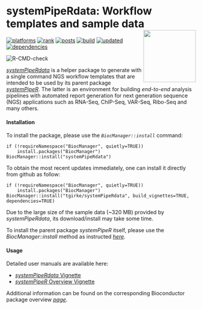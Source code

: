 # systemPipeRdata: Workflow templates and sample data <img src="https://github.com/tgirke/systemPipeR/raw/gh-pages/images/systemPipeR.png" align="right" height="139" />

[![platforms](http://www.bioconductor.org/images/shields/availability/all.svg)](http://www.bioconductor.org/packages/devel/data/experiment/html/systemPipeRdata.html#archives)
[![rank](http://www.bioconductor.org/shields/downloads/devel/systemPipeRdata.svg)](http://bioconductor.org/packages/stats/data-experiment/systemPipeRdata/)
[![posts](http://www.bioconductor.org/shields/posts/systemPipeRdata.svg)](https://support.bioconductor.org/t/systempiperdata/)
[![build](http://www.bioconductor.org/shields/build/devel/data-experiment/systemPipeRdata.svg)](http://bioconductor.org/checkResults/devel/data-experiment-LATEST/systemPipeRdata/)
[![updated](http://www.bioconductor.org/shields/lastcommit/devel/data-experiment/systemPipeRdata.svg)](http://bioconductor.org/checkResults/devel/data-experiment-LATEST/systemPipeRdata/)
[![dependencies](http://www.bioconductor.org/shields/dependencies/devel/systemPipeRdata.svg)](http://www.bioconductor.org/packages/devel/data/experiment/html/systemPipeRdata.html#since)

![R-CMD-check](https://github.com/tgirke/systemPipeRdata/workflows/R-CMD-check/badge.svg)

[_systemPipeRdata_](http://bioconductor.org/packages/devel/systemPipeRdata) is a helper 
package to generate with a single command NGS workflow templates that are intended to
be used by its parent package [_systemPipeR_](http://www.bioconductor.org/packages/devel/bioc/html/systemPipeR.html). 
The latter is an environment for building *end-to-end* analysis pipelines with
automated report generation for next generation sequence (NGS) applications
such as RNA-Seq, ChIP-Seq, VAR-Seq, Ribo-Seq and many others. 

#### Installation 

To install the package, please use the _`BiocManager::install`_ command:
```
if (!requireNamespace("BiocManager", quietly=TRUE))
    install.packages("BiocManager")
BiocManager::install("systemPipeRdata")
```

To obtain the most recent updates immediately, one can install it directly from
github as follow:
```
if (!requireNamespace("BiocManager", quietly=TRUE))
    install.packages("BiocManager")
BiocManager::install("tgirke/systemPipeRdata", build_vignettes=TRUE, dependencies=TRUE)
```

Due to the large size of the sample data (~320 MB) provided by _systemPipeRdata_, its download/install may take some time.

To install the parent package _systemPipeR_ itself, please use the _BiocManager::install_ method as instructed
[_here_](http://www.bioconductor.org/packages/devel/bioc/html/systemPipeR.html).

#### Usage

Detailed user manuals are available here: 

+ [_systemPipeRdata_ Vignette](http://www.bioconductor.org/packages/devel/data/experiment/vignettes/systemPipeRdata/inst/doc/systemPipeRdata.html)
+ [_systemPipeR_ Overview Vignette](http://www.bioconductor.org/packages/devel/bioc/vignettes/systemPipeR/inst/doc/systemPipeR.html)

Additional information can be found on the corresponding Bioconductor package overview 
[_page_](http://www.bioconductor.org/packages/devel/bioc/html/systemPipeR.html).
